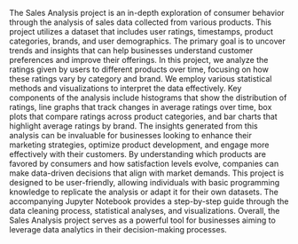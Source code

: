 The Sales Analysis project is an in-depth exploration of consumer behavior through the analysis of sales data collected from various products. This project utilizes a dataset that includes user ratings, timestamps, product categories, brands, and user demographics. The primary goal is to uncover trends and insights that can help businesses understand customer preferences and improve their offerings.
In this project, we analyze the ratings given by users to different products over time, focusing on how these ratings vary by category and brand. We employ various statistical methods and visualizations to interpret the data effectively. Key components of the analysis include histograms that show the distribution of ratings, line graphs that track changes in average ratings over time, box plots that compare ratings across product categories, and bar charts that highlight average ratings by brand.
The insights generated from this analysis can be invaluable for businesses looking to enhance their marketing strategies, optimize product development, and engage more effectively with their customers. By understanding which products are favored by consumers and how satisfaction levels evolve, companies can make data-driven decisions that align with market demands.
This project is designed to be user-friendly, allowing individuals with basic programming knowledge to replicate the analysis or adapt it for their own datasets. The accompanying Jupyter Notebook provides a step-by-step guide through the data cleaning process, statistical analyses, and visualizations.
Overall, the Sales Analysis project serves as a powerful tool for businesses aiming to leverage data analytics in their decision-making processes.
